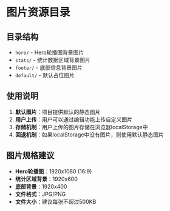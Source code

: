 # 图片资源目录

## 目录结构

- `hero/` - Hero轮播图背景图片
- `stats/` - 统计数据区域背景图片  
- `footer/` - 底部信息背景图片
- `default/` - 默认占位图片

## 使用说明

1. **默认图片**：项目提供默认的静态图片
2. **用户上传**：用户可以通过编辑功能上传自定义图片
3. **存储机制**：用户上传的图片存储在浏览器localStorage中
4. **回退机制**：如果localStorage中没有图片，则使用默认静态图片

## 图片规格建议

- **Hero轮播图**：1920x1080 (16:9)
- **统计区域背景**：1920x600
- **底部背景**：1920x400
- **文件格式**：JPG/PNG
- **文件大小**：建议每张不超过500KB
